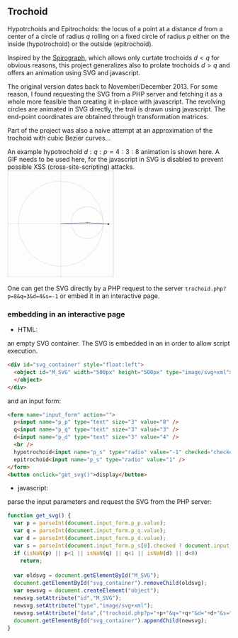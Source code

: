 ## Trochoid

Hypotrchoids and Epitrochoids: the locus of a point at a distance $d$ from a center of a circle
of radius $q$ rolling on a fixed circle of radius $p$ either on the inside (hypotrochoid) or the outside (epitrochoid).

Inspired by the [Spirograph](https://en.wikipedia.org/wiki/Spirograph), which allows only curtate trochoids $d<q$ for obvious reasons,
this project generalizes also to prolate trochoids $d>q$ and offers an animation using SVG and javascript.

The original version dates back to November/December 2013. For some reason, I found requesting the SVG from a PHP server and fetching it as a whole more feasible than creating it in-place with javascript.
The revolving circles are animated in SVG directly, the trail is drawn using javascript.
The end-point coordinates are obtained through transformation matrices.

Part of the project was also a naive attempt at an approximation of the trochoid with cubic Bezier curves...

An example hypotrochoid $d:q:p = 4:3:8$ animation is shown here. A GIF needs to be used here, for the javascript in SVG is disabled to prevent possible XSS (cross-site-scripting) attacks.
![example hypotrochoid](/examples/trochoid_01.gif "Example Hypotrochoid")

One can get the SVG directly by a PHP request to the server
`trochoid.php?p=8&q=3&d=4&s=-1`
or embed it in an interactive page.

### embedding in an interactive page

- HTML:

an empty SVG container. The SVG is embedded in an <object> in order to allow script execution.
```HTML
<div id="svg_container" style="float:left">
  <object id="M_SVG" width="500px" height="500px" type="image/svg+xml">
  </object>
</div>
```
and an input form:
```HTML
<form name="input_form" action="">
  p<input name="p_p" type="text" size="3" value="8" />
  q<input name="p_q" type="text" size="3" value="3" />
  d<input name="p_d" type="text" size="3" value="4" />
  <br />
  hypotrochoid<input name="p_s" type="radio" value="-1" checked="checked" />
  epitrochoid<input name="p_s" type="radio" value="1" />
</form>
<button onclick="get_svg()">display</button>
```

- javascript:

parse the input parameters and request the SVG from the PHP server:
```javascript
function get_svg() {
  var p = parseInt(document.input_form.p_p.value);
  var q = parseInt(document.input_form.p_q.value);
  var d = parseInt(document.input_form.p_d.value);
  var s = parseInt(document.input_form.p_s[0].checked ? document.input_form.p_s[0].value : document.input_form.p_s[1].value);
  if (isNaN(p) || p<1 || isNaN(q) || q<1 || isNaN(d) || d<0)
    return;

  var oldsvg = document.getElementById("M_SVG");
  document.getElementById("svg_container").removeChild(oldsvg);
  var newsvg = document.createElement("object");
  newsvg.setAttribute("id","M_SVG");
  newsvg.setAttribute("type","image/svg+xml");
  newsvg.setAttribute("data",("trochoid.php?p="+p+"&q="+q+"&d="+d+"&s="+s));
  document.getElementById("svg_container").appendChild(newsvg);
}
```
